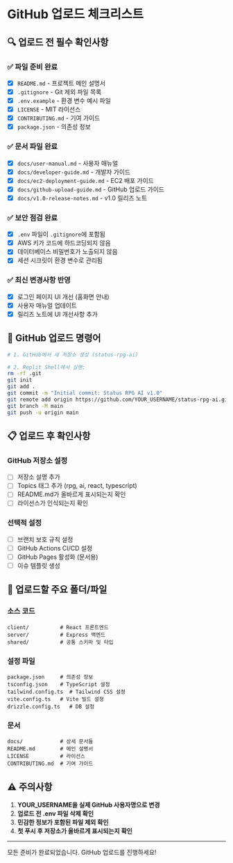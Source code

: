 # GitHub 업로드 체크리스트

## 🔍 업로드 전 필수 확인사항

### ✅ 파일 준비 완료
- [x] `README.md` - 프로젝트 메인 설명서
- [x] `.gitignore` - Git 제외 파일 목록
- [x] `.env.example` - 환경 변수 예시 파일
- [x] `LICENSE` - MIT 라이선스
- [x] `CONTRIBUTING.md` - 기여 가이드
- [x] `package.json` - 의존성 정보

### ✅ 문서 파일 완료
- [x] `docs/user-manual.md` - 사용자 매뉴얼
- [x] `docs/developer-guide.md` - 개발자 가이드
- [x] `docs/ec2-deployment-guide.md` - EC2 배포 가이드
- [x] `docs/github-upload-guide.md` - GitHub 업로드 가이드
- [x] `docs/v1.0-release-notes.md` - v1.0 릴리즈 노트

### ✅ 보안 점검 완료
- [x] `.env` 파일이 `.gitignore`에 포함됨
- [x] AWS 키가 코드에 하드코딩되지 않음
- [x] 데이터베이스 비밀번호가 노출되지 않음
- [x] 세션 시크릿이 환경 변수로 관리됨

### ✅ 최신 변경사항 반영
- [x] 로그인 페이지 UI 개선 (홈화면 안내)
- [x] 사용자 매뉴얼 업데이트
- [x] 릴리즈 노트에 UI 개선사항 추가

## 🚀 GitHub 업로드 명령어

```bash
# 1. GitHub에서 새 저장소 생성 (status-rpg-ai)

# 2. Replit Shell에서 실행:
rm -rf .git
git init
git add .
git commit -m "Initial commit: Status RPG AI v1.0"
git remote add origin https://github.com/YOUR_USERNAME/status-rpg-ai.git
git branch -M main
git push -u origin main
```

## 📋 업로드 후 확인사항

### GitHub 저장소 설정
- [ ] 저장소 설명 추가
- [ ] Topics 태그 추가 (rpg, ai, react, typescript)
- [ ] README.md가 올바르게 표시되는지 확인
- [ ] 라이선스가 인식되는지 확인

### 선택적 설정
- [ ] 브랜치 보호 규칙 설정
- [ ] GitHub Actions CI/CD 설정
- [ ] GitHub Pages 활성화 (문서용)
- [ ] 이슈 템플릿 생성

## 🎯 업로드할 주요 폴더/파일

### 소스 코드
```
client/          # React 프론트엔드
server/          # Express 백엔드  
shared/          # 공통 스키마 및 타입
```

### 설정 파일
```
package.json     # 의존성 정보
tsconfig.json    # TypeScript 설정
tailwind.config.ts  # Tailwind CSS 설정
vite.config.ts   # Vite 빌드 설정
drizzle.config.ts   # DB 설정
```

### 문서
```
docs/            # 상세 문서들
README.md        # 메인 설명서
LICENSE          # 라이선스
CONTRIBUTING.md  # 기여 가이드
```

## ⚠️ 주의사항

1. **YOUR_USERNAME을 실제 GitHub 사용자명으로 변경**
2. **업로드 전 .env 파일 삭제 확인**
3. **민감한 정보가 포함된 파일 제외 확인**
4. **첫 푸시 후 저장소가 올바르게 표시되는지 확인**

---

모든 준비가 완료되었습니다. GitHub 업로드를 진행하세요!